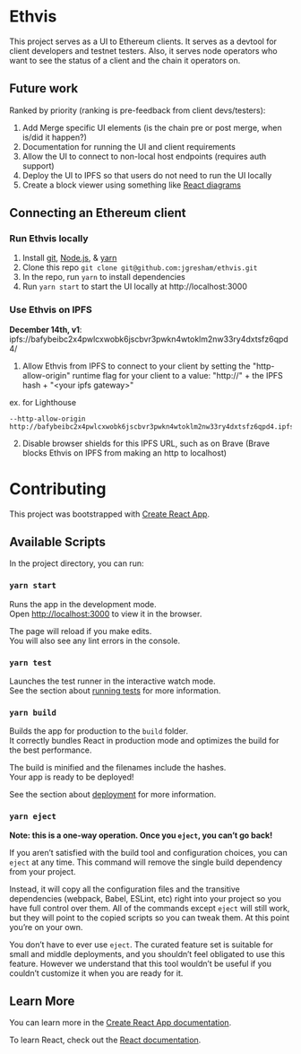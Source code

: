 # Ethvis

This project serves as a UI to Ethereum clients. It serves as a devtool for client developers and testnet testers. Also, it serves node operators who want to see the status of a client and the chain it operators on.

## Future work

Ranked by priority (ranking is pre-feedback from client devs/testers):

1. Add Merge specific UI elements (is the chain pre or post merge, when is/did it happen?)
2. Documentation for running the UI and client requirements
3. Allow the UI to connect to non-local host endpoints (requires auth support)
4. Deploy the UI to IPFS so that users do not need to run the UI locally
5. Create a block viewer using something like [React diagrams](https://github.com/projectstorm/react-diagrams)

## Connecting an Ethereum client

### Run Ethvis locally

1. Install [git](https://git-scm.com/book/en/v2/Getting-Started-Installing-Git), [Node.js](https://nodejs.org/en/download/), & [yarn](https://yarnpkg.com/getting-started/install)
2. Clone this repo `git clone git@github.com:jgresham/ethvis.git`
3. In the repo, run `yarn` to install dependencies
4. Run `yarn start` to start the UI locally at http://localhost:3000

### Use Ethvis on IPFS

**December 14th, v1**: ipfs://bafybeibc2x4pwlcxwobk6jscbvr3pwkn4wtoklm2nw33ry4dxtsfz6qpd4/

1. Allow Ethvis from IPFS to connect to your client by setting the "http-allow-origin" runtime flag for your client to a value: "http://" + the IPFS hash + "\<your ipfs gateway\>"

ex. for Lighthouse

```
--http-allow-origin http://bafybeibc2x4pwlcxwobk6jscbvr3pwkn4wtoklm2nw33ry4dxtsfz6qpd4.ipfs.localhost:8080/
```

2. Disable browser shields for this IPFS URL, such as on Brave (Brave blocks Ethvis on IPFS from making an http to localhost)

# Contributing

This project was bootstrapped with [Create React App](https://github.com/facebook/create-react-app).

## Available Scripts

In the project directory, you can run:

### `yarn start`

Runs the app in the development mode.\
Open [http://localhost:3000](http://localhost:3000) to view it in the browser.

The page will reload if you make edits.\
You will also see any lint errors in the console.

### `yarn test`

Launches the test runner in the interactive watch mode.\
See the section about [running tests](https://facebook.github.io/create-react-app/docs/running-tests) for more information.

### `yarn build`

Builds the app for production to the `build` folder.\
It correctly bundles React in production mode and optimizes the build for the best performance.

The build is minified and the filenames include the hashes.\
Your app is ready to be deployed!

See the section about [deployment](https://facebook.github.io/create-react-app/docs/deployment) for more information.

### `yarn eject`

**Note: this is a one-way operation. Once you `eject`, you can’t go back!**

If you aren’t satisfied with the build tool and configuration choices, you can `eject` at any time. This command will remove the single build dependency from your project.

Instead, it will copy all the configuration files and the transitive dependencies (webpack, Babel, ESLint, etc) right into your project so you have full control over them. All of the commands except `eject` will still work, but they will point to the copied scripts so you can tweak them. At this point you’re on your own.

You don’t have to ever use `eject`. The curated feature set is suitable for small and middle deployments, and you shouldn’t feel obligated to use this feature. However we understand that this tool wouldn’t be useful if you couldn’t customize it when you are ready for it.

## Learn More

You can learn more in the [Create React App documentation](https://facebook.github.io/create-react-app/docs/getting-started).

To learn React, check out the [React documentation](https://reactjs.org/).
